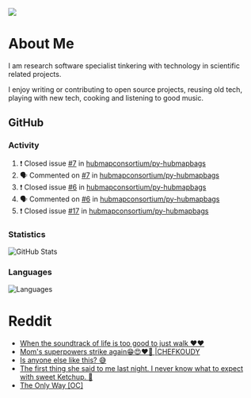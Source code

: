 ![](https://komarev.com/ghpvc/?username=icaoberg)

# About Me
I am research software specialist tinkering with technology in scientific related projects.

I enjoy writing or contributing to open source projects, reusing old tech, playing with new tech, cooking and listening to good music.

## GitHub
### Activity
<!--START_SECTION:activity-->
1. ❗️ Closed issue [#7](https://github.com/hubmapconsortium/py-hubmapbags/issues/7) in [hubmapconsortium/py-hubmapbags](https://github.com/hubmapconsortium/py-hubmapbags)
2. 🗣 Commented on [#7](https://github.com/hubmapconsortium/py-hubmapbags/issues/7) in [hubmapconsortium/py-hubmapbags](https://github.com/hubmapconsortium/py-hubmapbags)
3. ❗️ Closed issue [#6](https://github.com/hubmapconsortium/py-hubmapbags/issues/6) in [hubmapconsortium/py-hubmapbags](https://github.com/hubmapconsortium/py-hubmapbags)
4. 🗣 Commented on [#6](https://github.com/hubmapconsortium/py-hubmapbags/issues/6) in [hubmapconsortium/py-hubmapbags](https://github.com/hubmapconsortium/py-hubmapbags)
5. ❗️ Closed issue [#17](https://github.com/hubmapconsortium/py-hubmapbags/issues/17) in [hubmapconsortium/py-hubmapbags](https://github.com/hubmapconsortium/py-hubmapbags)
<!--END_SECTION:activity-->

### Statistics
![GitHub Stats](https://github-readme-stats.vercel.app/api?username=icaoberg&count_private=true&show_icons=true)

### Languages
![Languages](https://github-readme-stats.vercel.app/api/top-langs/?username=icaoberg&show_icons=true&langs_count=10&hide=HTML,CSS,M)

# Reddit
<!-- BLOG-POST-LIST:START -->
- [When the soundtrack of life is too good to just walk ❤️❤️](https://www.reddit.com/r/u_icaoberg/comments/wp4k9l/when_the_soundtrack_of_life_is_too_good_to_just/)
- [Mom&#39;s superpowers strike again😁😍♥️🙏 |CHEFKOUDY](https://www.reddit.com/r/u_icaoberg/comments/wmxngf/moms_superpowers_strike_again_chefkoudy/)
- [Is anyone else like this? 😅](https://www.reddit.com/r/u_icaoberg/comments/wkq82y/is_anyone_else_like_this/)
- [The first thing she said to me last night. I never know what to expect with sweet Ketchup. 🤣](https://www.reddit.com/r/u_icaoberg/comments/ty1h5z/the_first_thing_she_said_to_me_last_night_i_never/)
- [The Only Way [OC]](https://www.reddit.com/r/u_icaoberg/comments/ty1cfr/the_only_way_oc/)
<!-- BLOG-POST-LIST:END -->
